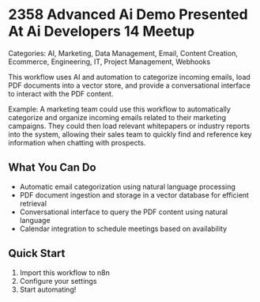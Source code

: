 # 2358 Advanced Ai Demo Presented At Ai Developers 14 Meetup

Categories: AI, Marketing, Data Management, Email, Content Creation, Ecommerce, Engineering, IT, Project Management, Webhooks

This workflow uses AI and automation to categorize incoming emails, load PDF documents into a vector store, and provide a conversational interface to interact with the PDF content.

Example: A marketing team could use this workflow to automatically categorize and organize incoming emails related to their marketing campaigns. They could then load relevant whitepapers or industry reports into the system, allowing their sales team to quickly find and reference key information when chatting with prospects.

## What You Can Do
- Automatic email categorization using natural language processing
- PDF document ingestion and storage in a vector database for efficient retrieval
- Conversational interface to query the PDF content using natural language
- Calendar integration to schedule meetings based on availability

## Quick Start
1. Import this workflow to n8n
2. Configure your settings
3. Start automating!


